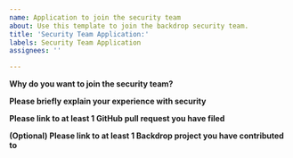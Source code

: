 ```yaml
---
name: Application to join the security team
about: Use this template to join the backdrop security team.
title: 'Security Team Application:'
labels: Security Team Application
assignees: ''

---
```


**Why do you want to join the security team?**

**Please briefly explain your experience with security**

**Please link to at least 1 GitHub pull request you have filed**

**(Optional) Please link to at least 1 Backdrop project you have contributed to**
